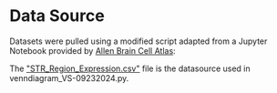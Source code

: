 # Data Source

Datasets were pulled using a modified script adapted from a Jupyter Notebook provided by [Allen Brain Cell Atlas](https://alleninstitute.github.io/abc_atlas_access/notebooks/10x_snRNASeq_tutorial_part_1.html): 

The ["STR_Region_Expression.csv"](https://drive.google.com/drive/folders/1HCfu9rzyMer-3cSCWELEYy8mj5jbXALj?usp=drive_link) file is the datasource used in venndiagram_VS-09232024.py.
